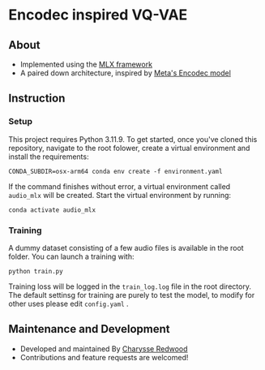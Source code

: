 # Encodec inspired VQ-VAE


## About
- Implemented using the [MLX framework](https://github.com/ml-explore/mlx)
- A paired down architecture, inspired by [Meta's Encodec model](https://github.com/facebookresearch/encodec)


## Instruction

### Setup
This project requires Python 3.11.9. To get started, once you've cloned this repository, navigate to the root folower, create a virtual environment and install the requirements:

```
CONDA_SUBDIR=osx-arm64 conda env create -f environment.yaml
```

If the command finishes without error, a virtual environment called ```audio_mlx``` will be created. Start the virtual environment by running:

```
conda activate audio_mlx
```

### Training
A dummy dataset consisting of a few audio files is available in the root folder. You can launch a training with:

```
python train.py
```

Training loss will be logged in the ```train_log.log``` file in the root directory. The default settinsg for training are purely to test the model, to modify for other uses please edit  ```config.yaml``` .

## Maintenance and Development
- Developed and maintained By [Charysse Redwood](https://github.com/credwod)
- Contributions and feature requests are welcomed!